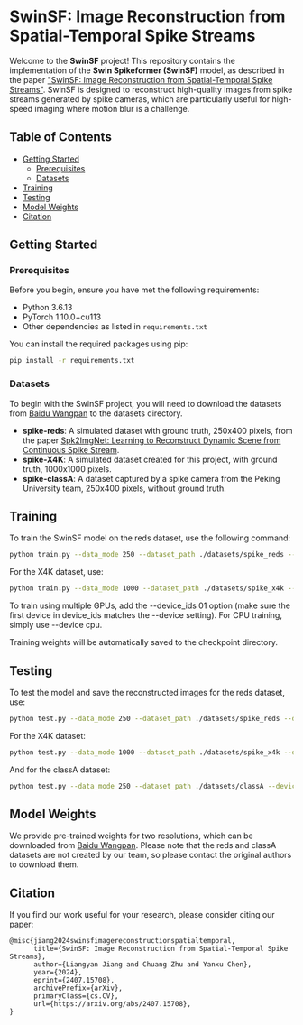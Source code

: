 # SwinSF: Image Reconstruction from Spatial-Temporal Spike Streams

Welcome to the **SwinSF** project! This repository contains the implementation of the **Swin Spikeformer (SwinSF)** model, as described in the paper ["SwinSF: Image Reconstruction from Spatial-Temporal Spike Streams"](http://arxiv.org/abs/2407.15708). SwinSF is designed to reconstruct high-quality images from spike streams generated by spike cameras, which are particularly useful for high-speed imaging where motion blur is a challenge.

## Table of Contents

- [Getting Started](#getting-started)
  - [Prerequisites](#prerequisites)
  - [Datasets](#datasets)
- [Training](#training)
- [Testing](#testing)
- [Model Weights](#model-weights)
- [Citation](#citation)


## Getting Started

### Prerequisites

Before you begin, ensure you have met the following requirements:
- Python 3.6.13
- PyTorch 1.10.0+cu113
- Other dependencies as listed in `requirements.txt`

You can install the required packages using pip:

```bash
pip install -r requirements.txt
```
### Datasets

To begin with the SwinSF project, you will need to download the datasets from [Baidu Wangpan](https://www.baidu.com) to the datasets directory.

- **spike-reds**: A simulated dataset with ground truth, 250x400 pixels, from the paper [Spk2ImgNet: Learning to Reconstruct Dynamic Scene from Continuous Spike Stream](https://openaccess.thecvf.com/content/CVPR2021/papers/Zhao_Spk2ImgNet_Learning_To_Reconstruct_Dynamic_Scene_From_Continuous_Spike_Stream_CVPR_2021_paper.pdf).
- **spike-X4K**: A simulated dataset created for this project, with ground truth, 1000x1000 pixels.
- **spike-classA**: A dataset captured by a spike camera from the Peking University team, 250x400 pixels, without ground truth.

## Training

To train the SwinSF model on the reds dataset, use the following command:
```bash
python train.py --data_mode 250 --dataset_path ./datasets/spike_reds --device cuda:0
```
For the X4K dataset, use:
```bash
python train.py --data_mode 1000 --dataset_path ./datasets/spike_x4k --device cuda:0
```
To train using multiple GPUs, add the --device_ids 01 option (make sure the first device in device_ids matches the --device setting). For CPU training, simply use --device cpu.

Training weights will be automatically saved to the checkpoint directory.

## Testing

To test the model and save the reconstructed images for the reds dataset, use:
```bash
python test.py --data_mode 250 --dataset_path ./datasets/spike_reds --device cuda:0 --load_model /path/to/training/parameters --save_image True --save_path /path/to/save/images
```
For the X4K dataset:
```bash
python test.py --data_mode 1000 --dataset_path ./datasets/spike_x4k --device cuda:0 --load_model /path/to/training/parameters --save_image True --save_path /path/to/save/images
```
And for the classA dataset:
```bash
python test.py --data_mode 250 --dataset_path ./datasets/classA --device cuda:0 --load_model /path/to/training/parameters --save_image True --save_path /path/to/save/images
```

## Model Weights
We provide pre-trained weights for two resolutions, which can be downloaded from [Baidu Wangpan](https://www.baidu.com). Please note that the reds and classA datasets are not created by our team, so please contact the original authors to download them.

## Citation
If you find our work useful for your research, please consider citing our paper:
```
@misc{jiang2024swinsfimagereconstructionspatialtemporal,
      title={SwinSF: Image Reconstruction from Spatial-Temporal Spike Streams}, 
      author={Liangyan Jiang and Chuang Zhu and Yanxu Chen},
      year={2024},
      eprint={2407.15708},
      archivePrefix={arXiv},
      primaryClass={cs.CV},
      url={https://arxiv.org/abs/2407.15708}, 
}
```